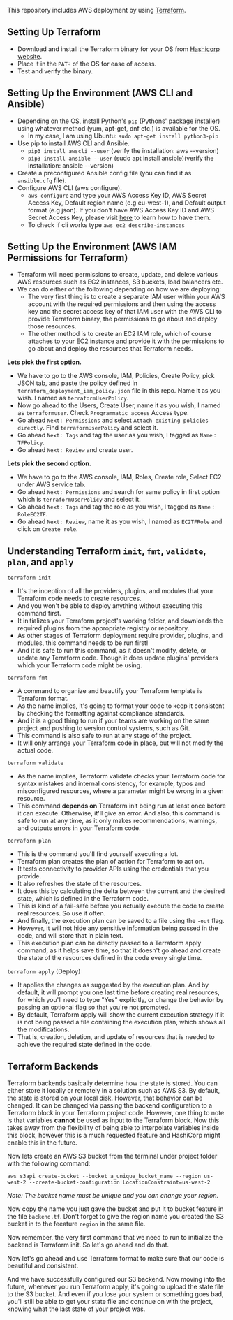 This repository includes AWS deployment by using [Terraform](https://www.terraform.io/).

## Setting Up Terraform

- Download and install the Terraform binary for your OS from [Hashicorp website](https://www.terraform.io/downloads).
- Place it in the `PATH` of the OS for ease of access.
- Test and verify the binary.

## Setting Up the Environment (AWS CLI and Ansible)

- Depending on the OS, install Python's `pip` (Pythons' package installer) using whatever method (yum, apt-get, dnf etc.) is available for the OS.
    - In my case, I am using Ubuntu: ```sudo apt-get install python3-pip```
- Use pip to install AWS CLI and Ansible.
    - ```pip3 install awscli --user``` (verify the installation: aws --version)
    - ```pip3 install ansible --user``` (sudo apt install ansible)(verify the installation: ansible --version)
- Create a preconfigured Ansible config file (you can find it as `ansible.cfg` file).
- Configure AWS CLI (aws configure).
    - ```aws configure``` and type your AWS Access Key ID, AWS Secret Access Key, Default region name (e.g eu-west-1), and Default output format (e.g json). If you don't have AWS Access Key ID and AWS Secret Access Key, please visit [here](https://docs.aws.amazon.com/powershell/latest/userguide/pstools-appendix-sign-up.html) to learn how to have them.
    - To check if cli works type ```aws ec2 describe-instances```

## Setting Up the Environment (AWS IAM Permissions for Terraform)
- Terraform will need permissions to create, update, and delete various AWS resources such as EC2 instances, S3 buckets, load balancers etc.
- We can do either of the following depending on how we are deploying:
    - The very first thing is to create a separate IAM user within your AWS account with the required permissions and then using the access key and the secret access key of that IAM user with the AWS CLI to provide Terraform binary, the permissions to go about and deploy those resources.
    - The other method is to create an EC2 IAM role, which of course attaches to your EC2 instance and provide it with the permissions to go about and deploy the resources that Terraform needs.

**Lets pick the first option.** 
- We have to go to the AWS console, IAM, Policies, Create Policy, pick JSON tab, and paste the policy defined in `terraform_deployment_iam_policy.json` file in this repo. Name it as you wish. I named as `terraformUserPolicy`.
- Now go ahead to the Users, Create User, name it as you wish, I named as `terraformuser`. Check `Programmatic access` Access type. 
- Go ahead `Next: Permissions` and select `Attach existing policies directly`. Find `terraformUserPolicy` and select it.
- Go ahead `Next: Tags` and tag the user as you wish, I tagged as `Name` : `TFPolicy`.
- Go ahead `Next: Review` and create user.

**Lets pick the second option.** 
- We have to go to the AWS console, IAM, Roles, Create role, Select EC2 under AWS service tab.
- Go ahead `Next: Permissions` and search for same policy in first option which is `terraformUserPolicy` and select it.
- Go ahead `Next: Tags` and tag the role as you wish, I tagged as `Name` : `RoleEC2TF`.
- Go ahead `Next: Review`, name it as you wish, I named as `EC2TFRole` and click on `Create role`.

## Understanding Terraform `init`, `fmt`, `validate`, `plan`, and `apply`

`terraform init`
- It's the inception of all the providers, plugins, and modules that your Terraform code needs to create resources.
- And you won't be able to deploy anything without executing this command first.
- It initializes your Terraform project's working folder, and downloads the required plugins from the appropriate registry or repository. 
- As other stages of Terraform deployment require provider, plugins, and modules, this command needs to be run first! 
- And it is safe to run this command, as it doesn't modify, delete, or update any Terraform code. Though it does update plugins' providers which your Terraform code might be using.

`terraform fmt`
- A command to organize and beautify your Terraform template is Terraform format.
- As the name implies, it's going to format your code to keep it consistent by checking the formatting against compliance standards.
- And it is a good thing to run if your teams are working on the same project and pushing to version control systems, such as Git.
- This command is also safe to run at any stage of the project.
- It will only arrange your Terraform code in place, but will not modify the actual code.

`terraform validate`
- As the name implies, Terraform validate checks your Terraform code
for syntax mistakes and internal consistency, for example, typos and misconfigured resources, where a parameter might be wrong in a given resource.
- This command **depends on** Terraform init being run
at least once before it can execute. Otherwise, it'll give an error. And also, this command is safe to run at any time, as it only makes recommendations, warnings, and outputs errors in your Terraform code.

`terraform plan`
- This is the command you'll find yourself executing a lot.
- Terraform plan creates the plan of action for Terraform to act on.
- It tests connectivity to provider APIs using the credentials that you provide.
- It also refreshes the state of the resources.
- It does this by calculating the delta between the current and the desired state, which is defined in the Terraform code.
- This is kind of a fail-safe before you actually execute the code
to create real resources. So use it often.
- And finally, the execution plan can be saved to a file
using the `-out` flag.
- However, it will not hide any sensitive information
being passed in the code, and will store that in plain text.
- This execution plan can be directly passed to a Terraform apply command, as it helps save time, so that it doesn't go ahead and create the state of the resources defined in the code every single time.

`terraform apply` (Deploy)
- It applies the changes as suggested by the execution plan.
And by default, it will prompt you one last time before creating real resources, for which you'll need to type "Yes" explicitly,
or change the behavior by passing an optional flag so that you're not prompted.
- By default, Terraform apply will show the current execution strategy if it is not being passed a file containing the execution plan, which shows all the modifications.
- That is, creation, deletion, and update of resources that is needed to achieve the required state defined in the code.


## Terraform Backends
Terraform backends basically determine how the state is stored.
You can either store it locally or remotely in a solution such as AWS S3. By default, the state is stored on your local disk. However, that behavior can be changed. It can be changed via passing the backend configuration to a Terraform block in your Terraform project code.
However, one thing to note is that variables **cannot** be used
as input to the Terraform block.
Now this takes away from the flexibility of being able to interpolate variables inside this block, however this is a much requested feature and HashiCorp might enable this in the future.

Now lets create an AWS S3 bucket from the terminal under project folder with the following command: 
``` 
aws s3api create-bucket --bucket a_unique_bucket_name --region us-west-2 --create-bucket-configuration LocationConstraint=us-west-2
``` 
*Note: The bucket name must be unique and you can change your region.*

Now copy the name you just gave the bucket and put it to bucket feature in the file `backend.tf`. Don't forget to give the region name you created the S3 bucket in to the feeature `region` in the same file.

Now remember, the very first command that we need to run to initialize the backend is Terraform init. So let's go ahead and do that.

Now let's go ahead and use Terraform format to make sure that our code is beautiful and consistent.

And we have successfully configured our S3 backend.
Now moving into the future, whenever you run Terraform apply, it's going to upload the state file to the S3 bucket.
And even if you lose your system or something goes bad, you'll still be able to get your state file and continue on with the project, knowing what the last state of your project was.
